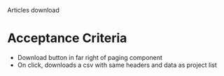 Articles download

Acceptance Criteria
===================
* Download button in far right of paging component
* On click, downloads a csv with same headers and data as project list